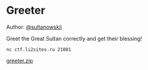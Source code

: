 # Greeter
Author: [@sultanowskii](http://t.me/sultanowskii)

Greet the Great Sultan correctly and get their blessing!

`nc ctf.li2sites.ru 21001`

[greeter.zip](https://drive.google.com/file/d/1CQApbPSyk9pcnrx9T4RxUAQqnEkqFpC1/view?usp=sharing)
